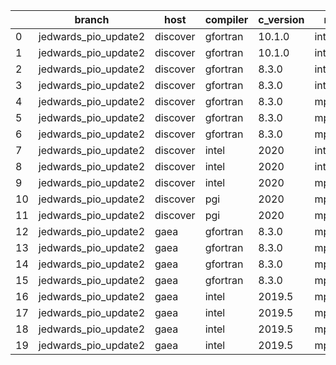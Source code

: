 |    | branch               | host     | compiler   | c_version   | mpi      | m_version   | o_g   | os     | build   |   u_pass |   u_fail |   s_pass |   s_fail |   e_pass |   e_fail |   nuopc_pass |   nuopc_fail | artifacts_hash                                                                                             | modified            |
|----|----------------------|----------|------------|-------------|----------|-------------|-------|--------|---------|----------|----------|----------|----------|----------|----------|--------------|--------------|------------------------------------------------------------------------------------------------------------|---------------------|
|  0 | jedwards_pio_update2 | discover | gfortran   | 10.1.0      | intelmpi | 19.1.3.304  | O     | Linux  | Pass    |    13632 |       15 |       49 |        0 |       80 |        0 |           50 |            0 | [artifacts](https://github.com/esmf-org/esmf-test-artifacts/tree/9f8251204b143425f965569d4d682c4954e92297) | 02/27/2022_21:07:33 |
|  1 | jedwards_pio_update2 | discover | gfortran   | 10.1.0      | intelmpi | 19.1.3.304  | g     | Linux  | Pass    |    13632 |       15 |       49 |        0 |       80 |        0 |           50 |            0 | [artifacts](https://github.com/esmf-org/esmf-test-artifacts/tree/c0e619cac0ba1ba6659e11103f8f74109290b704) | 02/27/2022_21:07:33 |
|  2 | jedwards_pio_update2 | discover | gfortran   | 8.3.0       | intelmpi | 19.1.3.304  | O     | Linux  | Pass    |    13632 |       15 |       49 |        0 |       80 |        0 |           50 |            0 | [artifacts](https://github.com/esmf-org/esmf-test-artifacts/tree/5e0196715b67a901ab603bfb5d3fdba723b104da) | 02/27/2022_21:07:33 |
|  3 | jedwards_pio_update2 | discover | gfortran   | 8.3.0       | intelmpi | 19.1.3.304  | g     | Linux  | Pass    |    13632 |       15 |       49 |        0 |       80 |        0 |           50 |            0 | [artifacts](https://github.com/esmf-org/esmf-test-artifacts/tree/40738e3bddabe4f765601f0a3f219a4e60a64959) | 02/27/2022_21:07:33 |
|  4 | jedwards_pio_update2 | discover | gfortran   | 8.3.0       | mpiuni   | none        | O     | Linux  | Pass    |    12121 |        0 |        8 |        0 |       43 |        0 |            0 |           50 | [artifacts](https://github.com/esmf-org/esmf-test-artifacts/tree/a09df942d45420c0d2c31ca1ffea440f9d4345b3) | 02/27/2022_21:07:33 |
|  5 | jedwards_pio_update2 | discover | gfortran   | 8.3.0       | mpiuni   | none        | g     | Linux  | Pass    |    12121 |        0 |        8 |        0 |       43 |        0 |            0 |           50 | [artifacts](https://github.com/esmf-org/esmf-test-artifacts/tree/c0d34e243a8f2480494ccb7c239e4aaa11044cc8) | 02/27/2022_21:07:33 |
|  6 | jedwards_pio_update2 | discover | gfortran   | 8.3.0       | mpt      | 2.17        | O     | Linux  | Pass    |    13647 |        0 |       49 |        0 |       80 |        0 |           46 |            4 | [artifacts](https://github.com/esmf-org/esmf-test-artifacts/tree/657c4db71f7f145001a2fad7f7a4055d100c4442) | 02/27/2022_21:07:33 |
|  7 | jedwards_pio_update2 | discover | intel      | 2020        | intelmpi | 19.1.3.304  | O     | Linux  | Pass    |    13647 |        0 |       49 |        0 |       80 |        0 |           50 |            0 | [artifacts](https://github.com/esmf-org/esmf-test-artifacts/tree/a15cfc56e9bd816d48b78f8f63cd4df93ef436ed) | 02/27/2022_21:07:33 |
|  8 | jedwards_pio_update2 | discover | intel      | 2020        | intelmpi | 19.1.3.304  | g     | Linux  | Pass    |    13258 |      389 |       49 |        0 |       79 |        1 |           34 |           16 | [artifacts](https://github.com/esmf-org/esmf-test-artifacts/tree/c6d856b72f3542b6094e111e838a71f6b0b1c83b) | 02/27/2022_21:07:33 |
|  9 | jedwards_pio_update2 | discover | intel      | 2020        | mpt      | 2.17        | O     | Linux  | Pass    |    13647 |        0 |       49 |        0 |       80 |        0 |            0 |           50 | [artifacts](https://github.com/esmf-org/esmf-test-artifacts/tree/3a7cc2e006cf0088165c4afdb8b3f014f1b1a2d8) | 02/27/2022_21:07:33 |
| 10 | jedwards_pio_update2 | discover | pgi        | 2020        | mpiuni   | none        | O     | Linux  | Pass    |    11499 |      622 |        6 |        2 |       40 |        3 |            0 |           50 | [artifacts](https://github.com/esmf-org/esmf-test-artifacts/tree/9ab70ac142e1a16b64b5a51862bb452baae5ee90) | 02/27/2022_21:07:33 |
| 11 | jedwards_pio_update2 | discover | pgi        | 2020        | mpiuni   | none        | g     | Linux  | Pass    |    11499 |      622 |        4 |        4 |       40 |        3 |            0 |           50 | [artifacts](https://github.com/esmf-org/esmf-test-artifacts/tree/9dce32284bc86877006d0adfdfff503a2f702d23) | 02/27/2022_21:07:33 |
| 12 | jedwards_pio_update2 | gaea     | gfortran   | 8.3.0       | mpi      | 7.7.11      | O     | Unicos | Pass    |    13645 |        2 |       49 |        0 |       80 |        0 |           47 |            3 | [artifacts](https://github.com/esmf-org/esmf-test-artifacts/tree/45debab571a76877d1d78201e6f37d1dd587dfe5) | 02/27/2022_20:22:33 |
| 13 | jedwards_pio_update2 | gaea     | gfortran   | 8.3.0       | mpi      | 7.7.11      | g     | Unicos | Pass    |    13257 |      390 |       49 |        0 |       79 |        1 |           31 |           19 | [artifacts](https://github.com/esmf-org/esmf-test-artifacts/tree/9cad4d4743a0b734124eebe125a745de0986e0bd) | 02/27/2022_20:22:33 |
| 14 | jedwards_pio_update2 | gaea     | gfortran   | 8.3.0       | mpiuni   | none        | O     | Unicos | Pass    |    12121 |        0 |        8 |        0 |       43 |        0 |            0 |           50 | [artifacts](https://github.com/esmf-org/esmf-test-artifacts/tree/a1663116b23d875faa22f46e503e95e4b9d10d94) | 02/27/2022_20:22:33 |
| 15 | jedwards_pio_update2 | gaea     | gfortran   | 8.3.0       | mpiuni   | none        | g     | Unicos | Pass    |    12121 |        0 |        8 |        0 |       43 |        0 |            0 |           50 | [artifacts](https://github.com/esmf-org/esmf-test-artifacts/tree/15d25d073b4b1874627fa4f21dca3549051d0f6f) | 02/27/2022_20:22:33 |
| 16 | jedwards_pio_update2 | gaea     | intel      | 2019.5      | mpi      | 7.7.11      | O     | Unicos | Pass    |    13632 |       15 |       49 |        0 |       80 |        0 |           47 |            3 | [artifacts](https://github.com/esmf-org/esmf-test-artifacts/tree/c0386d1bd0cd08c429650995c9b622f75320b92e) | 02/27/2022_20:22:33 |
| 17 | jedwards_pio_update2 | gaea     | intel      | 2019.5      | mpi      | 7.7.11      | g     | Unicos | Pass    |    13632 |       15 |       49 |        0 |       80 |        0 |           47 |            3 | [artifacts](https://github.com/esmf-org/esmf-test-artifacts/tree/acddaa55cd55f4f2526ee095c80dd6325bd565ff) | 02/27/2022_20:22:33 |
| 18 | jedwards_pio_update2 | gaea     | intel      | 2019.5      | mpiuni   | none        | O     | Unicos | Pass    |    12106 |       15 |        8 |        0 |       43 |        0 |            0 |           50 | [artifacts](https://github.com/esmf-org/esmf-test-artifacts/tree/8b7b12f862137e9843a0c35e6a07b53ea7015f0d) | 02/27/2022_20:22:33 |
| 19 | jedwards_pio_update2 | gaea     | intel      | 2019.5      | mpiuni   | none        | g     | Unicos | Pass    |    12106 |       15 |        8 |        0 |       43 |        0 |            0 |           50 | [artifacts](https://github.com/esmf-org/esmf-test-artifacts/tree/0be51cb37bd3eb5811a271b3bd6dbabcf9191dd2) | 02/27/2022_20:22:33 |